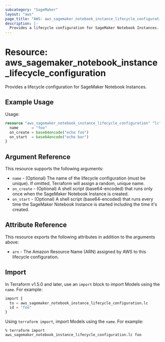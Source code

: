 ```yaml
---
subcategory: "SageMaker"
layout: "aws"
page_title: "AWS: aws_sagemaker_notebook_instance_lifecycle_configuration"
description: |-
  Provides a lifecycle configuration for SageMaker Notebook Instances.
---
```


# Resource: aws_sagemaker_notebook_instance_lifecycle_configuration

Provides a lifecycle configuration for SageMaker Notebook Instances.

## Example Usage

Usage:

```terraform
resource "aws_sagemaker_notebook_instance_lifecycle_configuration" "lc" {
  name      = "foo"
  on_create = base64encode("echo foo")
  on_start  = base64encode("echo bar")
}
```

## Argument Reference

This resource supports the following arguments:

* `name` - (Optional) The name of the lifecycle configuration (must be unique). If omitted, Terraform will assign a random, unique name.
* `on_create` - (Optional) A shell script (base64-encoded) that runs only once when the SageMaker Notebook Instance is created.
* `on_start` - (Optional) A shell script (base64-encoded) that runs every time the SageMaker Notebook Instance is started including the time it's created.

## Attribute Reference

This resource exports the following attributes in addition to the arguments above:

* `arn` - The Amazon Resource Name (ARN) assigned by AWS to this lifecycle configuration.

## Import

In Terraform v1.5.0 and later, use an `import` block to import Models using the `name`. For example:

```terraform
import {
  to = aws_sagemaker_notebook_instance_lifecycle_configuration.lc
  id = "foo"
}
```

Using `terraform import`, import Models using the `name`. For example:

```console
% terraform import aws_sagemaker_notebook_instance_lifecycle_configuration.lc foo
```
